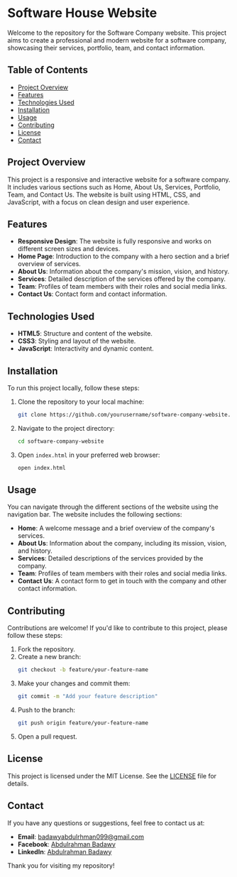  
 # Software House Website

Welcome to the repository for the Software Company website. This project aims to create a professional and modern website for a software company, showcasing their services, portfolio, team, and contact information.

## Table of Contents

- [Project Overview](#project-overview)
- [Features](#features)
- [Technologies Used](#technologies-used)
- [Installation](#installation)
- [Usage](#usage)
- [Contributing](#contributing)
- [License](#license)
- [Contact](#contact)

## Project Overview

This project is a responsive and interactive website for a software company. It includes various sections such as Home, About Us, Services, Portfolio, Team, and Contact Us. The website is built using HTML, CSS, and JavaScript, with a focus on clean design and user experience.

## Features

- **Responsive Design**: The website is fully responsive and works on different screen sizes and devices.
- **Home Page**: Introduction to the company with a hero section and a brief overview of services.
- **About Us**: Information about the company's mission, vision, and history.
- **Services**: Detailed description of the services offered by the company.
- **Team**: Profiles of team members with their roles and social media links.
- **Contact Us**: Contact form and contact information.

## Technologies Used

- **HTML5**: Structure and content of the website.
- **CSS3**: Styling and layout of the website.
- **JavaScript**: Interactivity and dynamic content.

## Installation

To run this project locally, follow these steps:

1. Clone the repository to your local machine:
    ```sh
    git clone https://github.com/yourusername/software-company-website.git
    ```

2. Navigate to the project directory:
    ```sh
    cd software-company-website
    ```

3. Open `index.html` in your preferred web browser:
    ```sh
    open index.html
    ```

## Usage

You can navigate through the different sections of the website using the navigation bar. The website includes the following sections:

- **Home**: A welcome message and a brief overview of the company's services.
- **About Us**: Information about the company, including its mission, vision, and history.
- **Services**: Detailed descriptions of the services provided by the company.
- **Team**: Profiles of team members with their roles and social media links.
- **Contact Us**: A contact form to get in touch with the company and other contact information.

## Contributing

Contributions are welcome! If you'd like to contribute to this project, please follow these steps:

1. Fork the repository.
2. Create a new branch:
    ```sh
    git checkout -b feature/your-feature-name
    ```
3. Make your changes and commit them:
    ```sh
    git commit -m "Add your feature description"
    ```
4. Push to the branch:
    ```sh
    git push origin feature/your-feature-name
    ```
5. Open a pull request.

## License

This project is licensed under the MIT License. See the [LICENSE](LICENSE) file for details.

## Contact

If you have any questions or suggestions, feel free to contact us at:

- **Email**: badawyabdulrhman099@gmail.com
- **Facebook**: [Abdulrahman Badawy](https://www.facebook.com/abdulrahman.badawy.9275)
- **LinkedIn**: [Abdulrahman Badawy](https://www.linkedin.com/in/abdulrahman-badawy-7bb072258/)

Thank you for visiting my repository!



